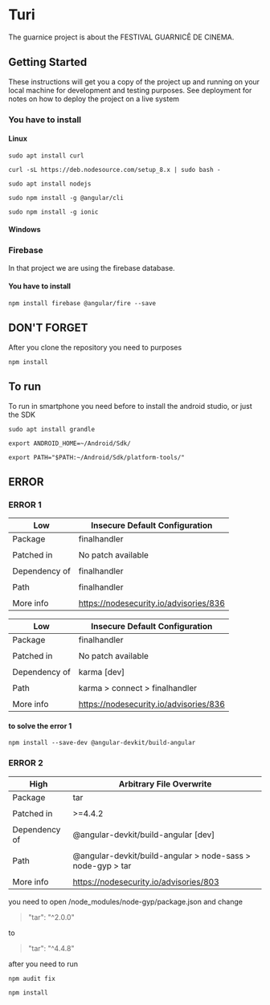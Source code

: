 # Turi

The guarnice project is about the FESTIVAL GUARNICÊ DE CINEMA.

## Getting Started
These instructions will get you a copy of the project up and running on your
local machine for development and testing purposes. See deployment for notes
on how to deploy the project on a live system

### You have to install
#### Linux
  ```
  sudo apt install curl
  ```
  ```
  curl -sL https://deb.nodesource.com/setup_8.x | sudo bash -
  ```
  ```
  sudo apt install nodejs
  ```
  ```
  sudo npm install -g @angular/cli
  ```
  ```
  sudo npm install -g ionic
  ```
#### Windows


### Firebase

In that project we are using the firebase database.

#### You have to install

  ```
  npm install firebase @angular/fire --save
  ```
## DON'T FORGET
After you clone the repository you need to purposes

  ```
  npm install
  ```
## To run
To run in smartphone you need before to install the android studio,
or just the SDK

  ```
  sudo apt install grandle

  ```
  ```
  export ANDROID_HOME=~/Android/Sdk/

  ```
  ```
  export PATH="$PATH:~/Android/Sdk/platform-tools/"
  ```
## ERROR


### ERROR 1

  | Low           | Insecure Default Configuration                               |
  |---------------|--------------------------------------------------------------|
  | Package       | finalhandler                                                 |
  |               |                                                              |
  | Patched in    | No patch available                                           |
  |               |                                                              |
  | Dependency of | finalhandler                                                 |
  |               |                                                              |
  | Path          | finalhandler                                                 |
  |               |                                                              |
  | More info     | https://nodesecurity.io/advisories/836                       |


  | Low           | Insecure Default Configuration                               |
  |---------------|--------------------------------------------------------------|
  | Package       | finalhandler                                                 |
  |               |                                                              |
  | Patched in    | No patch available                                           |
  |               |                                                              |
  | Dependency of | karma [dev]                                                  |
  |               |                                                              |
  | Path          | karma > connect > finalhandler                               |
  |               |                                                              |
  | More info     | https://nodesecurity.io/advisories/836                       |


#### to solve the error 1

  ```
  npm install --save-dev @angular-devkit/build-angular
  ```

### ERROR 2


| High          | Arbitrary File Overwrite                                     |
|---------------|--------------------------------------------------------------|
| Package       | tar                                                          |
|               |                                                              |
| Patched in    | >=4.4.2                                                      |
|               |                                                              |
| Dependency of | @angular-devkit/build-angular [dev]                          |
|               |                                                              |
| Path          | @angular-devkit/build-angular > node-sass > node-gyp > tar   |
|               |                                                              |
| More info     | https://nodesecurity.io/advisories/803                       |


you need to open /node_modules/node-gyp/package.json and change

>"tar": "^2.0.0"

to

>"tar": "^4.4.8"

after you need to run

  ```
  npm audit fix
  ```
  ```
  npm install
  ```
